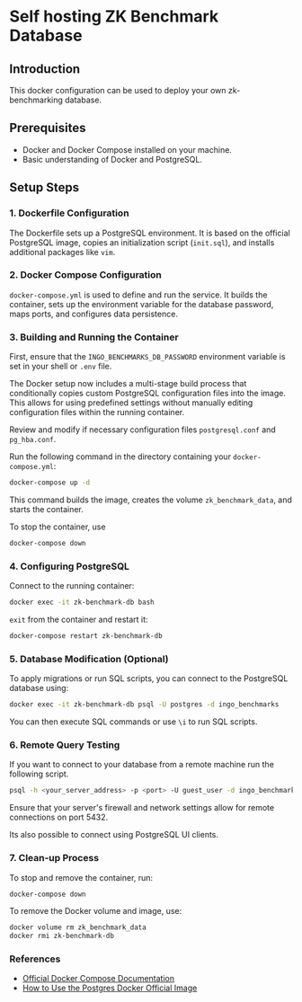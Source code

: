 # Self hosting ZK Benchmark Database

## Introduction

This docker configuration can be used to deploy your own zk-benchmarking database.

## Prerequisites

- Docker and Docker Compose installed on your machine.
- Basic understanding of Docker and PostgreSQL.

## Setup Steps

### 1. Dockerfile Configuration
The Dockerfile sets up a PostgreSQL environment. It is based on the official PostgreSQL image, copies an initialization script (`init.sql`), and installs additional packages like `vim`.

### 2. Docker Compose Configuration
`docker-compose.yml` is used to define and run the service. It builds the container, sets up the environment variable for the database password, maps ports, and configures data persistence.

### 3. Building and Running the Container
First, ensure that the `INGO_BENCHMARKS_DB_PASSWORD` environment variable is set in your shell or `.env` file. 

The Docker setup now includes a multi-stage build process that conditionally copies custom PostgreSQL configuration files into the image. This allows for using predefined settings without manually editing configuration files within the running container.


Review and modify if necessary configuration files `postgresql.conf` and `pg_hba.conf`.

Run the following command in the directory containing your `docker-compose.yml`:

```sh
docker-compose up -d
```

This command builds the image, creates the volume `zk_benchmark_data`, and starts the container.

To stop the container, use 

```sh
docker-compose down
```


### 4. Configuring PostgreSQL

Connect to the running container:

```sh
docker exec -it zk-benchmark-db bash
```

`exit` from the container and restart it:

```sh
docker-compose restart zk-benchmark-db
```

### 5. Database Modification (Optional)

To apply migrations or run SQL scripts, you can connect to the PostgreSQL database using:

```sh
docker exec -it zk-benchmark-db psql -U postgres -d ingo_benchmarks
```

You can then execute SQL commands or use `\i` to run SQL scripts.

### 6. Remote Query Testing

If you want to connect to your database from a remote machine run the following script.

```sh
psql -h <your_server_address> -p <port> -U guest_user -d ingo_benchmarks -c "SELECT * FROM poseidon_benchmark;"
```

Ensure that your server's firewall and network settings allow for remote connections on port 5432.

Its also possible to connect using PostgreSQL UI clients.

### 7. Clean-up Process

To stop and remove the container, run:

```sh
docker-compose down
```

To remove the Docker volume and image, use:

```sh
docker volume rm zk_benchmark_data
docker rmi zk-benchmark-db
```


### References

- [Official Docker Compose Documentation](https://www.docker.com/blog/)
- [How to Use the Postgres Docker Official Image](how-to-use-the-postgres-docker-official-image/)

